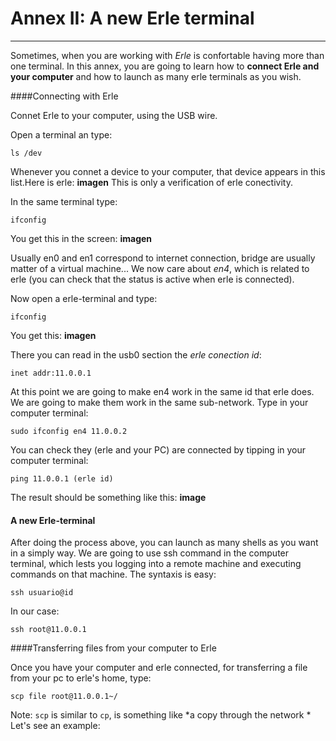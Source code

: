 # Annex II: A new Erle terminal
---

Sometimes, when you are working with *Erle* is confortable having more than one terminal.
In this annex, you are going to learn how to **connect Erle and your computer** and how to launch as many erle terminals as you wish.

####Connecting with Erle

Connet Erle to your computer, using the USB wire.

Open a terminal an type:
```
ls /dev
```
Whenever you connet a device to your computer, that device appears in this list.Here is erle:
**imagen**
This is only a verification of erle conectivity.

In the same terminal type:
```
ifconfig
```
You get this in the screen:
**imagen**


Usually en0 and en1 correspond to internet connection, bridge are usually matter of a virtual machine... We now care about *en4*, which is related to erle (you can check that  the status is active when erle is connected).

Now open a erle-terminal and type:
```
ifconfig
```
You get this:
**imagen**

There you can read in the usb0 section the *erle conection id*:
```
inet addr:11.0.0.1
```
At this point we are going to make en4 work in the same id that erle does. We are going to make them work in the same sub-network.
Type in your computer terminal:
```
sudo ifconfig en4 11.0.0.2
```

You can check they (erle and your PC) are connected by tipping in your computer terminal:
```
ping 11.0.0.1 (erle id)
```
The result should be something like this:
**image**

#### A new Erle-terminal

After doing the process above, you can launch as many shells as you want in a simply way. We are going to use ssh command in the computer terminal, which lests you logging into a remote machine and executing commands on that machine.
The syntaxis is easy:

```
ssh usuario@id
```
In our case:
```
ssh root@11.0.0.1
```
####Transferring files from your computer to Erle

Once you have your computer and erle connected, for transferring a file from your pc to erle's home, type:
```
scp file root@11.0.0.1~/
```
Note: `scp` is similar to `cp`, is something like *a copy through the network *
Let's see an example:
